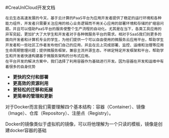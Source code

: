 #CreaUnlCloud开发文档
       
       
    在云生态高速发展的今天，基于云计算的PaaS平台为应用开发者提供了稳定的运行环境和各种能力组件，开发者只需要关注应用的核心业务逻辑而不用关心应用的部署环境和存储的扩缩容问题。并且可以借助PaaS平台的服务使整个生产流程的自动化。尤其是在当下，各类工具应用的异军突起，更加扩大了大学生和开发者对于各种微服务平台的需求。相对于SaaS我们则更多的面向开发者和计算机专业的学生，为他们提供一个可以自由使用的微服务云应用平台，帮助学生开发者和一些社区工作者发布他们自己的应用，并且在云上完成部署、监控、运维和治理等应用生命周期管理问题；提供微服务框架，兼容主流开源生态，不绑定特定开发框架和平台，帮助学生和开发者快速构建基于微服务架构的分布式应用。
    在平台开发的解决方案中，我们选择了利用容器作为基础进行开发。因为容器在开发和运维中有着很多的自身优势

* **更快的交付和部署**
* **更高效的资源利用**
* **更轻松的迁移和拓展**
* **更简单的管理和更新**


对于Docker而言我们需要理解四个基本结构：容器（Container）、镜像（Image）、仓库（Repository）、注册点（Registry）。

   Docker的镜像类似于虚拟机的镜像，可以将他理解为一个只读的模板，镜像是创建docker容器的基础

